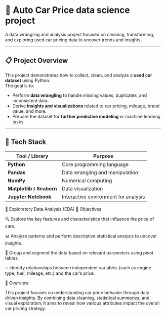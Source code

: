 # 🚗 Auto Car Price data science project 

A data wrangling and analysis project focused on cleaning, transforming, and exploring used car pricing data to uncover trends and insights.

---

## 📋 Project Overview

This project demonstrates how to collect, clean, and analyze a **used car dataset** using Python.  
The goal is to:
- Perform **data wrangling** to handle missing values, duplicates, and inconsistent data.
- Derive **insights and visualizations** related to car pricing, mileage, brand value, and more.
- Prepare the dataset for **further predictive modeling** or machine learning tasks.

---

## 🧰 Tech Stack

| Tool / Library | Purpose |
|-----------------|----------|
| **Python** | Core programming language |
| **Pandas** | Data wrangling and manipulation |
| **NumPy** | Numerical computing |
| **Matplotlib / Seaborn** | Data visualization |
| **Jupyter Notebook** | Interactive environment for analysis |


🚗 Exploratory Data Analysis (EDA)
🎯 Objectives

🔍 Explore the key features and characteristics that influence the price of cars.

📊 Analyze patterns and perform descriptive statistical analysis to uncover insights.

🧩 Group and segment the data based on relevant parameters using pivot tables.

💡 Identify relationships between independent variables (such as engine type, fuel, mileage, etc.) and the car’s price.

📘 Overview

This project focuses on understanding car price behavior through data-driven insights.
By combining data cleaning, statistical summaries, and visual exploration, it aims to reveal how various attributes impact the overall car pricing strategy.
